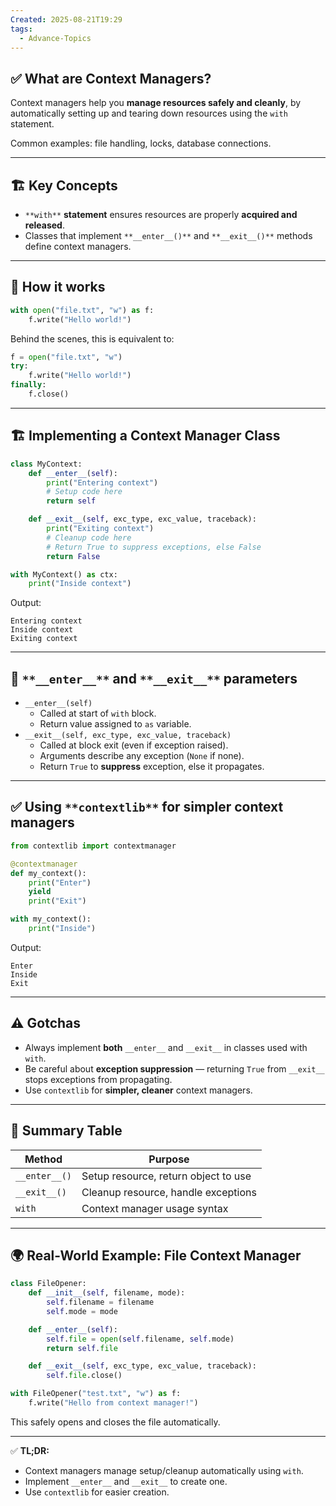 ```yaml
---
Created: 2025-08-21T19:29
tags:
  - Advance-Topics
---
```

## ✅ **What are Context Managers?**

Context managers help you **manage resources safely and cleanly**, by automatically setting up and tearing down resources using the `with` statement.

Common examples: file handling, locks, database connections.

---

## 🏗 **Key Concepts**

- `**with**` **statement** ensures resources are properly **acquired and released**.
- Classes that implement `**__enter__()**` and `**__exit__()**` methods define context managers.

---

## 🔹 **How it works**

```Python
with open("file.txt", "w") as f:
    f.write("Hello world!")
```

Behind the scenes, this is equivalent to:

```Python
f = open("file.txt", "w")
try:
    f.write("Hello world!")
finally:
    f.close()
```

---

## 🏗 **Implementing a Context Manager Class**

```Python
class MyContext:
    def __enter__(self):
        print("Entering context")
        # Setup code here
        return self

    def __exit__(self, exc_type, exc_value, traceback):
        print("Exiting context")
        # Cleanup code here
        # Return True to suppress exceptions, else False
        return False

with MyContext() as ctx:
    print("Inside context")
```

Output:

```Plain
Entering context
Inside context
Exiting context
```

---

## 🔹 `**__enter__**` **and** `**__exit__**` **parameters**

- `__enter__(self)`
    - Called at start of `with` block.
    - Return value assigned to `as` variable.
- `__exit__(self, exc_type, exc_value, traceback)`
    - Called at block exit (even if exception raised).
    - Arguments describe any exception (`None` if none).
    - Return `True` to **suppress** exception, else it propagates.

---

## ✅ **Using** `**contextlib**` **for simpler context managers**

```Python
from contextlib import contextmanager

@contextmanager
def my_context():
    print("Enter")
    yield
    print("Exit")

with my_context():
    print("Inside")
```

Output:

```Plain
Enter
Inside
Exit
```

---

## ⚠️ **Gotchas**

- Always implement **both** `__enter__` and `__exit__` in classes used with `with`.
- Be careful about **exception suppression** — returning `True` from `__exit__` stops exceptions from propagating.
- Use `contextlib` for **simpler, cleaner** context managers.

---

## 📌 **Summary Table**

|Method|Purpose|
|---|---|
|`__enter__()`|Setup resource, return object to use|
|`__exit__()`|Cleanup resource, handle exceptions|
|`with`|Context manager usage syntax|

---

## 🌍 **Real-World Example: File Context Manager**

```Python
class FileOpener:
    def __init__(self, filename, mode):
        self.filename = filename
        self.mode = mode

    def __enter__(self):
        self.file = open(self.filename, self.mode)
        return self.file

    def __exit__(self, exc_type, exc_value, traceback):
        self.file.close()

with FileOpener("test.txt", "w") as f:
    f.write("Hello from context manager!")
```

This safely opens and closes the file automatically.

---

✅ **TL;DR:**

- Context managers manage setup/cleanup automatically using `with`.
- Implement `__enter__` and `__exit__` to create one.
- Use `contextlib` for easier creation.